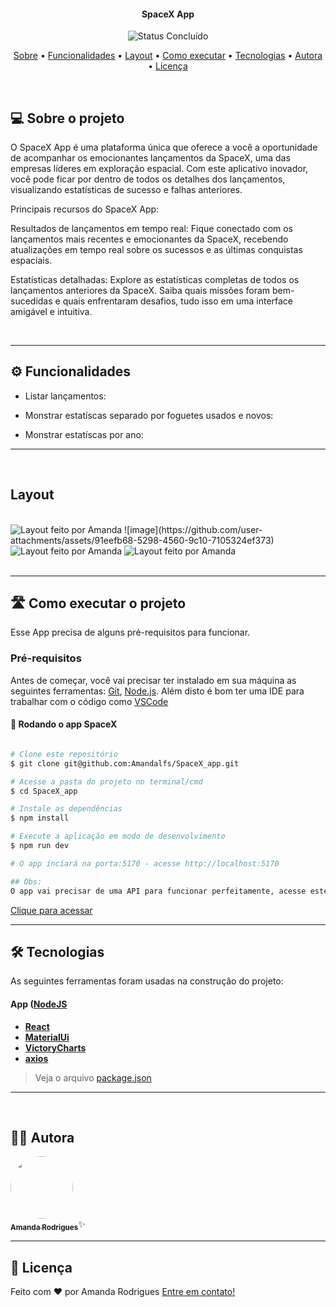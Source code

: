 </p>
<h4 align="center"> 
	SpaceX App
</h4>

<p align="center">
	<img alt="Status Concluído" src="https://img.shields.io/badge/STATUS-CONCLUÍDO-green">
</p>

<p align="center">
 <a href="#-sobre-o-projeto">Sobre</a> •
 <a href="#-funcionalidades">Funcionalidades</a> •
 <a href="#-layout">Layout</a> • 
 <a href="#-como-executar-o-projeto">Como executar</a> • 
 <a href="#-tecnologias">Tecnologias</a> • 
 <a href="#-autora">Autora</a> • 
 <a href="#user-content--licença">Licença</a>
</p>

<br>

## 💻 Sobre o projeto
O SpaceX App é uma plataforma única que oferece a você a oportunidade de acompanhar os emocionantes lançamentos da SpaceX, uma das empresas líderes em exploração espacial. Com este aplicativo inovador, você pode ficar por dentro de todos os detalhes dos lançamentos, visualizando estatísticas de sucesso e falhas anteriores.

Principais recursos do SpaceX App:

Resultados de lançamentos em tempo real: Fique conectado com os lançamentos mais recentes e emocionantes da SpaceX, recebendo atualizações em tempo real sobre os sucessos e as últimas conquistas espaciais.

Estatísticas detalhadas: Explore as estatísticas completas de todos os lançamentos anteriores da SpaceX. Saiba quais missões foram bem-sucedidas e quais enfrentaram desafios, tudo isso em uma interface amigável e intuitiva.

<br>

---

## ⚙️ Funcionalidades

- Listar lançamentos:
 
- Monstrar estatíscas separado por foguetes usados e novos:
  
- Monstrar estatíscas por ano:

---

<br>

## Layout

<br>
<img alt="Layout feito por Amanda" src="https://i.imgur.com/KBDYP1L.png">
![image](https://github.com/user-attachments/assets/91eefb68-5298-4560-9c10-7105324ef373)

<div style="displey:flex">
<img alt="Layout feito por Amanda" src="https://i.imgur.com/nYaEBJu.png">
<img alt="Layout feito por Amanda" src="https://i.imgur.com/LEVhYcJ.png">
</div>
<br>

---
## 🛣️ Como executar o projeto

Esse App precisa de alguns pré-requisitos para funcionar.

### Pré-requisitos

Antes de começar, você vai precisar ter instalado em sua máquina as seguintes ferramentas:
[Git](https://git-scm.com), [Node.js](https://nodejs.org/en/).
Além disto é bom ter uma IDE para trabalhar com o código como [VSCode](https://code.visualstudio.com/)

#### 🎲 Rodando o app SpaceX 

```zsh

# Clone este repositório
$ git clone git@github.com:Amandalfs/SpaceX_app.git

# Acesse a pasta do projeto no terminal/cmd
$ cd SpaceX_app

# Instale as dependências
$ npm install

# Execute a aplicação em modo de desenvolvimento
$ npm run dev

# O app inciará na porta:5170 - acesse http://localhost:5170 

## Obs:
O app vai precisar de uma API para funcionar perfeitamente, acesse este repositório:
```
<a href="https://github.com/Amandalfs/SpaceX_Api">Clique para acessar</a>


---

## 🛠 Tecnologias

As seguintes ferramentas foram usadas na construção do projeto:

#### []()**App**  ([NodeJS](https://nodejs.org/en/)

-   **[React]()**
-   **[MaterialUi]()**
-   **[VictoryCharts]()**
-   **[axios]()**

> Veja o arquivo  [package.json](./package.json)

---

<br>

## 🧙‍♀️ Autora

<a href="https://www.linkedin.com/in/amanda-rodrigues-dfbd">
 <img style="border-radius: 50%" src="https://avatars.githubusercontent.com/u/65101161?v=4" width="100px;" alt=""/>
 <br />
 <sub><b>Amanda Rodrigues</b></sub></a>✨</a>
 <br />

---

## 📝 Licença

<!-- Este projeto esta sobe a licença [MIT](./LICENSE). -->

Feito com ❤️ por Amanda Rodrigues [Entre em contato!](https://www.linkedin.com/in/amanda-rodrigues-dfbd/)
